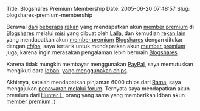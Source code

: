 Title: Blogshares Premium Membership
Date: 2005-06-20 07:48:57
Slug: blogshares-premium-membership

Berawal [dari](http://blogshares.com/user.php?id=28971) [beberapa](http://blogshares.com/user.php?id=27221) [rekan](http://blogshares.com/user.php?id=28645)  yang mendapatkan akun [member premium][] di [Blogshares][] melalui [misi](http://blogshares.com/missions.php?list=250) yang dibuat oleh [Laila](http://blogshares.com/user.php?id=13413), dan kemudian [rekan lain](http://blogshares.com/user.php?id=27445) yang mendapatkan akun [member premium][] [Blogshares][] dengan ditukar dengan [*chips*](http://blogshares.com/help.php?node=16), saya tertarik untuk mendapatkan akun [member premium][] juga, karena ingin merasakan pengalaman lebih bermain [Blogshares][]. 

Karena tidak mungkin membayar menggunakan [PayPal](http://www.paypal.com/), saya memutuskan mengikuti cara [Idban](http://blogshares.com/user.php?id=27445), [yang menggunakan chips](http://secandri.com/blog/2005/06/10/terima-kasih-semuanya/).

Akhirnya, setelah mendapatkan pinjaman 6000 chips dari [Rama](http://ramskie.blogspot.com), saya mengajukan [penawaran melalui forum](http://blogshares.com/yabbse/index.php?topic=6074.0). Ternyata saya mendapatkan akun premium dari [Hunter L](http://blogshares.com/user.php?id=7100), orang yang sama yang memberikan Idban akun [member premium][] :)

[Blogshares]: http://blogshares.com/?referer=28257
[member premium]: http://blogshares.com/premium.php